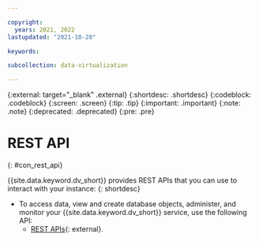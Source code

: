 ```yaml
---

copyright:
  years: 2021, 2022
lastupdated: "2021-10-20"

keywords:

subcollection: data-virtualization

---
```


<!-- Attribute definitions --> 
{:external: target="_blank" .external}
{:shortdesc: .shortdesc}
{:codeblock: .codeblock}
{:screen: .screen}
{:tip: .tip}
{:important: .important}
{:note: .note}
{:deprecated: .deprecated}
{:pre: .pre}

# REST API
{: #con_rest_api}

{{site.data.keyword.dv_short}} provides REST APIs that you can use to interact with your instance:
{: shortdesc}

- To access data, view and create database objects, administer, and monitor your {{site.data.keyword.dv_short}} service, use the following API:
  - [REST APIs](https://cloud.ibm.com/apidocs/data-virtualization-on-cloud){: external}.

